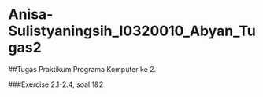 # Anisa-Sulistyaningsih_I0320010_Abyan_Tugas2

##Tugas Praktikum Programa Komputer ke 2. 

###Exercise 2.1-2.4, soal 1&amp;2

